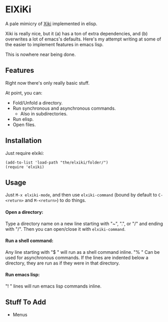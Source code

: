 ElXiKi
======

A pale mimicry of [Xiki](http://xiki.org) implemented in elisp.

Xiki is really nice, but it (a) has a ton of extra dependencies, and
(b) overwrites a lot of emacs's defaults. Here's my attempt writing at
some of the easier to implement features in emacs lisp.

This is nowhere near being done.

Features
--------

Right now there's only really basic stuff.

At point, you can:

* Fold/Unfold a directory.
* Run synchronous and asynchronous commands.
  * Also in subdirectories.
* Run elisp.
* Open files.


Installation
------------

Just require elxiki:

    (add-to-list 'load-path "the/elxiki/folder/")
    (require 'elxiki)

Usage
-----

Just `M-x elxiki-mode`, and then use `elxiki-command` (bound by
default to `C-<return>` and `M-<return>`) to do things.

#### Open a directory:

Type a directory name on a new line starting with "~", ".", or "/" and
ending with "/". Then you can open/close it with `elxiki-command`.

#### Run a shell command:

Any line starting with "$ " will run as a shell command inline. "% "
Can be used for asynchronous commands. If the lines are indented below
a directory, they are run as if they were in that directory.

#### Run emacs lisp:
"! " lines will run emacs lisp commands inline.

Stuff To Add
------------

* Menus
